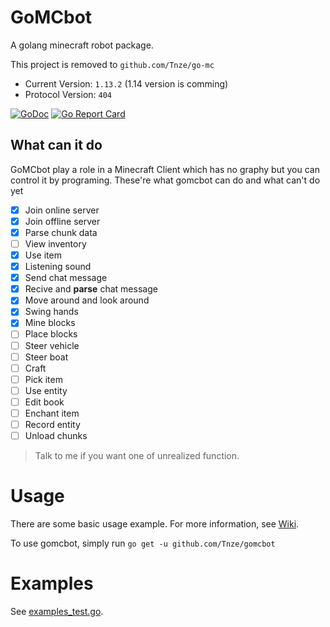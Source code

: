 # GoMCbot
A golang minecraft robot package.

This project is removed to `github.com/Tnze/go-mc`

- Current Version: `1.13.2`  (1.14 version is comming)
- Protocol Version: `404`

[![GoDoc](https://godoc.org/github.com/Tnze/gomcbot?status.svg)](https://godoc.org/github.com/Tnze/gomcbot)
[![Go Report Card](https://goreportcard.com/badge/github.com/Tnze/gomcbot)](https://goreportcard.com/report/github.com/Tnze/gomcbot)

## What can it do
GoMCbot play a role in a Minecraft Client which has no graphy but you can control it by programing.
These're what gomcbot can do and what can't do yet
- [x] Join online server
- [x] Join offline server
- [x] Parse chunk data
- [ ] View inventory
- [x] Use item
- [x] Listening sound
- [x] Send chat message
- [x] Recive and **parse** chat message
- [x] Move around and look around
- [x] Swing hands
- [x] Mine blocks
- [ ] Place blocks
- [ ] Steer vehicle
- [ ] Steer boat
- [ ] Craft
- [ ] Pick item
- [ ] Use entity
- [ ] Edit book
- [ ] Enchant item
- [ ] Record entity
- [ ] Unload chunks

> Talk to me if you want one of unrealized function.
# Usage
There are some basic usage example. For more information, see [Wiki](https://github.com/Tnze/gomcbot/wiki).

To use gomcbot, simply run `go get -u github.com/Tnze/gomcbot`

# Examples

See [examples_test.go](https://github.com/Tnze/gomcbot/blob/master/examples_test.go).
